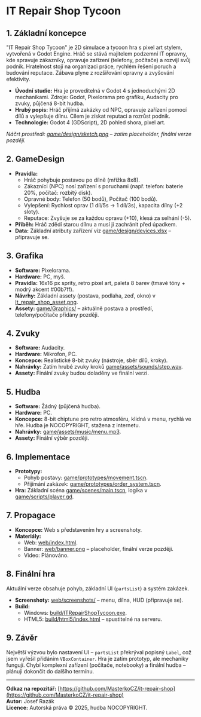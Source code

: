 # IT Repair Shop Tycoon

## 1. Základní koncepce
"IT Repair Shop Tycoon" je 2D simulace a tycoon hra s pixel art stylem, vytvořená v Godot Engine. Hráč se stává majitelem podzemní IT opravny, kde spravuje zákazníky, opravuje zařízení (telefony, počítače) a rozvíjí svůj podnik. Hratelnost stojí na organizaci práce, rychlém řešení poruch a budování reputace. Zábava plyne z rozšiřování opravny a zvyšování efektivity.

- **Úvodní studie:** Hra je proveditelná v Godot 4 s jednoduchými 2D mechanikami. Zdroje: Godot, Pixelorama pro grafiku, Audacity pro zvuky, půjčená 8-bit hudba.
- **Hrubý popis:** Hráč přijímá zakázky od NPC, opravuje zařízení pomocí dílů a vylepšuje dílnu. Cílem je získat reputaci a rozrůst podnik.
- **Technologie:** Godot 4 (GDScript), 2D pohled shora, pixel art.

*Náčrt prostředí: [game/design/sketch.png](game/design/sketch.png) – zatím placeholder, finální verze později.*

## 2. GameDesign
- **Pravidla:**
  - Hráč pohybuje postavou po dílně (mřížka 8x8).
  - Zákazníci (NPC) nosí zařízení s poruchami (např. telefon: baterie 20%, počítač: rozbitý disk).
  - Opravné body: Telefon (50 bodů), Počítač (100 bodů).
  - Vylepšení: Rychlost oprav (1 díl/5s → 1 díl/3s), kapacita dílny (+2 sloty).
  - Reputace: Zvyšuje se za každou opravu (+10), klesá za selhání (-5).
- **Příběh:** Hráč zdědí starou dílnu a musí ji zachránit před úpadkem.
- **Data:** Základní atributy zařízení viz [game/design/devices.xlsx](game/design/devices.xlsx) – připravuje se.

## 3. Grafika
- **Software:** Pixelorama.
- **Hardware:** PC, myš.
- **Pravidla:** 16x16 px sprity, retro pixel art, paleta 8 barev (tmavé tóny + modrý akcent #00b7ff).
- **Návrhy:** Základní assety (postava, podlaha, zeď, okno) v [It_repair_shop_asset.png](It_repair_shop_asset.png).
- **Assety:** [game/Graphics/](https://github.com/MasterkoCZ/it-repair-shop/tree/main/Graphics) – aktuálně postava a prostředí, telefony/počítače přidány později.

## 4. Zvuky
- **Software:** Audacity.
- **Hardware:** Mikrofon, PC.
- **Koncepce:** Realistické 8-bit zvuky (nástroje, sběr dílů, kroky).
- **Nahrávky:** Zatím hrubé zvuky kroků [game/assets/sounds/step.wav](game/assets/sounds/step.wav).
- **Assety:** Finální zvuky budou doladěny ve finální verzi.

## 5. Hudba
- **Software:** Žádný (půjčená hudba).
- **Hardware:** PC.
- **Koncepce:** 8-bit chiptune pro retro atmosféru, klidná v menu, rychlá ve hře. Hudba je NOCOPYRIGHT, stažena z internetu.
- **Nahrávky:** [game/assets/music/menu.mp3](game/assets/music/menu.mp3).
- **Assety:** Finální výběr později.

## 6. Implementace
- **Prototypy:**
  - Pohyb postavy: [game/prototypes/movement.tscn](game/prototypes/movement.tscn).
  - Přijímání zakázek: [game/prototypes/order_system.tscn](game/prototypes/order_system.tscn).
- **Hra:** Základní scéna [game/scenes/main.tscn](game/scenes/main.tscn), logika v [game/scripts/player.gd](game/scripts/player.gd).

## 7. Propagace
- **Koncepce:** Web s představením hry a screenshoty.
- **Materiály:**
  - Web: [web/index.html](web/index.html).
  - Banner: [web/banner.png](web/banner.png) – placeholder, finální verze později.
  - Video: Plánováno.

## 8. Finální hra
Aktuální verze obsahuje pohyb, základní UI (`partsList`) a systém zakázek.  
- **Screenshoty:** [web/screenshots/](web/screenshots/) – menu, dílna, HUD (připravuje se).
- **Build:**
  - Windows: [build/ITRepairShopTycoon.exe](build/ITRepairShopTycoon.exe).
  - HTML5: [build/html5/index.html](build/html5/index.html) – spustitelné na serveru.

## 9. Závěr
Největší výzvou bylo nastavení UI – `partsList` překrýval popisný `Label`, což jsem vyřešil přidáním `VBoxContainer`. Hra je zatím prototyp, ale mechaniky fungují. Chybí komplexní zařízení (počítače, notebooky) a finální hudba – plánuji dokončit do dalšího termínu.

---

**Odkaz na repozitář:** [https://github.com/MasterkoCZ/it-repair-shop](https://github.com/MasterkoCZ/it-repair-shop)  
**Autor:** Josef Razák  
**Licence:** Autorská práva © 2025, hudba NOCOPYRIGHT.
